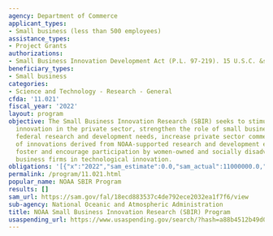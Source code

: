 ```yaml
---
agency: Department of Commerce
applicant_types:
- Small business (less than 500 employees)
assistance_types:
- Project Grants
authorizations:
- Small Business Innovation Development Act (P.L. 97-219). 15 U.S.C. &sect; 638.
beneficiary_types:
- Small business
categories:
- Science and Technology - Research - General
cfda: '11.021'
fiscal_year: '2022'
layout: program
objective: The Small Business Innovation Research (SBIR) seeks to stimulate technological
  innovation in the private sector, strengthen the role of small businesses in meeting
  federal research and development needs, increase private sector commercialization
  of innovations derived from NOAA-supported research and development efforts, and
  foster and encourage participation by women-owned and socially disadvantaged small
  business firms in technological innovation.
obligations: '[{"x":"2022","sam_estimate":0.0,"sam_actual":11000000.0,"usa_spending_actual":9442182.0},{"x":"2023","sam_estimate":15000000.0,"sam_actual":0.0,"usa_spending_actual":10538231.68},{"x":"2024","sam_estimate":17000000.0,"sam_actual":0.0,"usa_spending_actual":0.0}]'
permalink: /program/11.021.html
popular_name: NOAA SBIR Program
results: []
sam_url: https://sam.gov/fal/18ecd883537c4de792ece2032ea1f7f6/view
sub-agency: National Oceanic and Atmospheric Administration
title: NOAA Small Business Innovation Research (SBIR) Program
usaspending_url: https://www.usaspending.gov/search/?hash=a88b4512b49d08f3a568353b3f17d8b5
---
```

